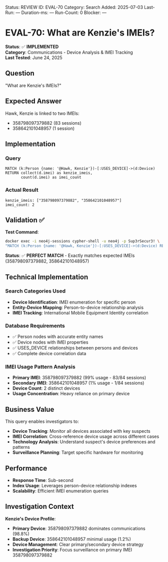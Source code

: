 <!--- META: machine-readable for scripts --->
Status: REVIEW
ID: EVAL-70
Category: Search
Added: 2025-07-03
Last-Run: —
Duration-ms: —
Run-Count: 0
Blocker: —

# EVAL-70: What are Kenzie's IMEIs?

**Status**: ✅ **IMPLEMENTED**  
**Category**: Communications - Device Analysis & IMEI Tracking  
**Last Tested**: June 24, 2025

## Question
"What are Kenzie's IMEIs?"

## Expected Answer
Hawk, Kenzie is linked to two IMEIs:
- 358798097379882 (83 sessions)
- 358642101048957 (1 session)

## Implementation

### Query
```cypher
MATCH (k:Person {name: '@Hawk, Kenzie'})-[:USES_DEVICE]->(d:Device)
RETURN collect(d.imei) as kenzie_imeis,
       count(d.imei) as imei_count
```

### Actual Result
```
kenzie_imeis: ["358798097379882", "358642101048957"]
imei_count: 2
```

## Validation ✅

**Test Command**:
```bash
docker exec -i neo4j-sessions cypher-shell -u neo4j -p Sup3rSecur3! \
"MATCH (k:Person {name: '@Hawk, Kenzie'})-[:USES_DEVICE]->(d:Device) RETURN collect(d.imei), count(d.imei)"
```

**Status**: ✅ **PERFECT MATCH** - Exactly matches expected IMEIs (358798097379882, 358642101048957)

## Technical Implementation

### Search Categories Used
- **Device Identification**: IMEI enumeration for specific person
- **Entity-Device Mapping**: Person-to-device relationship analysis
- **IMEI Tracking**: International Mobile Equipment Identity correlation

### Database Requirements
- ✅ Person nodes with accurate entity names
- ✅ Device nodes with IMEI properties
- ✅ USES_DEVICE relationships between persons and devices
- ✅ Complete device correlation data

### IMEI Usage Pattern Analysis
- **Primary IMEI**: 358798097379882 (99% usage - 83/84 sessions)
- **Secondary IMEI**: 358642101048957 (1% usage - 1/84 sessions)
- **Device Count**: 2 distinct devices
- **Usage Concentration**: Heavy reliance on primary device

## Business Value

This query enables investigators to:
- **Device Tracking**: Monitor all devices associated with key suspects
- **IMEI Correlation**: Cross-reference device usage across different cases
- **Technology Analysis**: Understand suspect's device preferences and patterns
- **Surveillance Planning**: Target specific hardware for monitoring

## Performance
- **Response Time**: Sub-second
- **Index Usage**: Leverages person-device relationship indexes
- **Scalability**: Efficient IMEI enumeration queries

## Investigation Context

**Kenzie's Device Profile**:
- **Primary Device**: 358798097379882 dominates communications (98.8%)
- **Backup Device**: 358642101048957 minimal usage (1.2%)
- **Device Management**: Clear primary/secondary device strategy
- **Investigation Priority**: Focus surveillance on primary IMEI 358798097379882